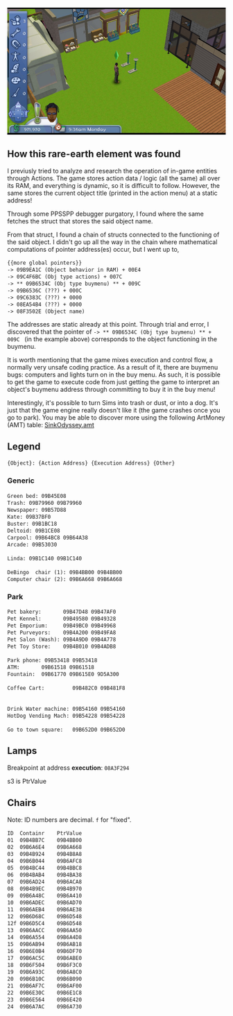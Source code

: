
![img](./img/ULUS10130_00000.jpg)

## How this rare-earth element was found

I previusly tried to analyze and research the operation of in-game entities through Actions. The game stores action data / logic (all the same) all over its RAM, and everything is dynamic, so it is difficult to follow. However, the same stores the current object title (printed in the action menu) at a static address!

Through some PPSSPP debugger purgatory, I found where the same fetches the struct that stores the said object name.

From that struct, I found a chain of structs connected to the functioning of the said object. I didn't go up all the way in the chain where mathematical computations of pointer address(es) occur, but I went up to,

```
{{more global pointers}}
-> 09B9EA1C (Object behavior in RAM) + 00E4 
-> 09C4F6BC (Obj type actions) + 007C 
-> ** 09B6534C (Obj type buymenu) ** + 009C 
-> 09B6536C (???) + 000C
-> 09C6383C (???) + 0000
-> 08EA54B4 (???) + 0000
-> 08F3502E (Object name)
```

The addresses are static already at this point. Through trial and error, I discovered that the pointer of `-> ** 09B6534C (Obj type buymenu) ** + 009C ` (in the example above) corresponds to the object functioning in the buymenu.

It is worth mentioning that the game mixes execution and control flow, a normally very unsafe coding practice. As a result of it, there are buymenu bugs: computers and lights turn on in the buy menu. As such, it is possible to get the game to execute code from just getting the game to interpret an object's buymenu address through committing to buy it in the buy menu!

Interestingly, it's possible to turn Sims into trash or dust, or into a dog. It's just that the game engine really doesn't like it (the game crashes once you go to park). You may be able to discover more using the following ArtMoney (AMT) table: [SinkOdyssey.amt](./SinkOdyssey.amt)  


## Legend 

```
{Object}: {Action Address} {Execution Address} {Other}
```

### Generic

```
Green bed: 09B45E08
Trash: 09B79960 09B79960
Newspaper: 09B57D88
Kate: 09B37BF0
Buster: 09B1BC18
Deltoid: 09B1CE08
Carpool: 09B64BC8 09B64A38
Arcade: 09B53030

Linda: 09B1C140 09B1C140

DeBingo  chair (1): 09B4BB00 09B4BB00
Computer chair (2): 09B6A668 09B6A668
```

### Park

```
Pet bakery:       09B47D48 09B47AF0
Pet Kennel:       09B49580 09B49328
Pet Emporium:     09B49BC0 09B49968
Pet Purveyors:    09B4A200 09B49FA8
Pet Salon (Wash): 09B4A9D0 09B4A778
Pet Toy Store:    09B4B010 09B4ADB8

Park phone: 09B53418 09B53418
ATM:       09B61518 09B61518
Fountain:  09B61770 09B615E0 9D5A300

Coffee Cart:         09B482C0 09B481F8


Drink Water machine: 09B54160 09B54160
HotDog Vending Mach: 09B54228 09B54228

Go to town square:   09B652D0 09B652D0
```

## Lamps

Breakpoint at address **execution**: `08A3F294`

s3 is PtrValue

## Chairs

Note: ID numbers are decimal. `f` for "fixed".

```
ID	Containr	PtrValue
01	09B4BB7C	09B4BB00
02	09B6A6E4	09B6A668
03	09B4B924	09B4B8A8
04	09B6B044	09B6AFC8
05	09B4BC44	09B4BBC8
06	09B4BAB4	09B4BA38
07	09B6AD24	09B6ACA8
08	09B4B9EC	09B4B970
09	09B6A48C	09B6A410
10	09B6ADEC	09B6AD70
11	09B6AEB4	09B6AE38
12	09B6D68C	09B6D548
12f	09B6D5C4	09B6D548
13	09B6AACC	09B6AA50
14	09B6A554	09B6A4D8
15	09B6AB94	09B6AB18
16	09B6E0B4	09B6DF70
17	09B6AC5C	09B6ABE0
18	09B6F504	09B6F3C0
19	09B6A93C	09B6A8C0
20	09B6B10C	09B6B090
21	09B6AF7C	09B6AF00
22	09B6E30C	09B6E1C8
23	09B6E564	09B6E420
24	09B6A7AC	09B6A730
```
